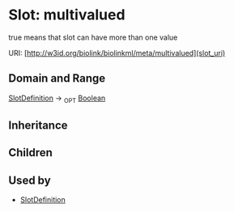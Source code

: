 # Slot: multivalued


true means that slot can have more than one value

URI: [http://w3id.org/biolink/biolinkml/meta/multivalued](slot_uri)
## Domain and Range

[SlotDefinition](SlotDefinition.md) ->  <sub>OPT</sub> [Boolean](Boolean.md)
## Inheritance

## Children

## Used by

 * [SlotDefinition](SlotDefinition.md)
